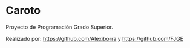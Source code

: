 # Caroto
Proyecto de Programación Grado Superior.

Realizado por: https://github.com/Alexiborra y https://github.com/FJGE
